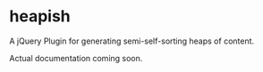 heapish
=======

A jQuery Plugin for generating semi-self-sorting heaps of content.

Actual documentation coming soon.

